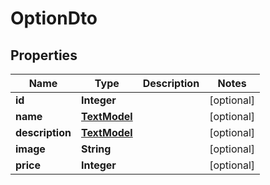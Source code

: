 

# OptionDto

## Properties

Name | Type | Description | Notes
------------ | ------------- | ------------- | -------------
**id** | **Integer** |  |  [optional]
**name** | [**TextModel**](TextModel.md) |  |  [optional]
**description** | [**TextModel**](TextModel.md) |  |  [optional]
**image** | **String** |  |  [optional]
**price** | **Integer** |  |  [optional]



